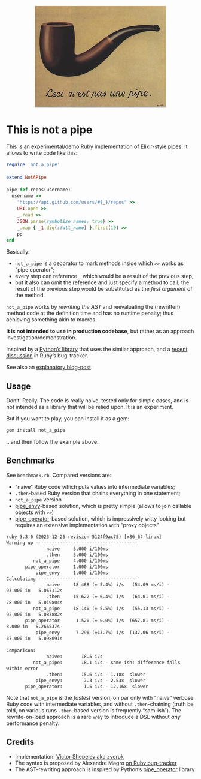 <p align="center">
  <a href="https://en.wikipedia.org/wiki/The_Treachery_of_Images"><img src="https://github.com/zverok/not_a_pipe/blob/main/img/une_pipe.jpg?raw=true"/></a>
</p>

# This is not a pipe

This is an experimental/demo Ruby implementation of Elixir-style pipes. It allows to write code like this:

```ruby
require 'not_a_pipe'

extend NotAPipe

pipe def repos(username)
  username >>
    "https://api.github.com/users/#{_}/repos" >>
    URI.open >>
    _.read >>
    JSON.parse(symbolize_names: true) >>
    _.map { _1.dig(:full_name) }.first(10) >>
    pp
end
```

Basically:
* `not_a_pipe` is a decorator to mark methods inside which `>>` works as “pipe operator”;
* every step can reference `_` which would be a result of the previous step;
* but it also can omit the reference and just specify a method to call; the result of the previous step would be substituted as the _first argument_ of the method.

`not_a_pipe` works by _rewriting the AST_ and reevaluating the (rewritten) method code at the definition time and has no runtime penalty; thus achieving something akin to macros.

**It is not intended to use in production codebase**, but rather as an approach investigation/demonstration.

Inspired by a [Python’s library](https://github.com/Jordan-Kowal/pipe-operator?tab=readme-ov-file#-elixir-like-implementation) that uses the similar approach, and a [recent discussion](https://bugs.ruby-lang.org/issues/20770#note-34) in Ruby’s bug-tracker.

See also an [explanatory blog-post](https://zverok.space/blog/2024-11-16-elixir-pipes.html).

## Usage

Don’t. Really. The code is really naive, tested only for simple cases, and is not intended as a library that will be relied upon. It is an experiment.

But if you want to play, you can install it as a gem:

```bash
gem install not_a_pipe
```

...and then follow the example above.

## Benchmarks

See `benchmark.rb`. Compared versions are:
* “naive” Ruby code which puts values into intermediate variables;
* `.then`-based Ruby version that chains everything in one statement;
* `not_a_pipe` version
* [pipe_envy](https://github.com/hopsoft/pipe_envy)-based solution, which is pretty simple (allows to join callable objects with `>>`)
* [pipe_operator](https://github.com/LendingHome/pipe_operator)-based solution, which is impressively witty looking but requires an extensive implementation with “proxy objects”

```
ruby 3.3.0 (2023-12-25 revision 5124f9ac75) [x86_64-linux]
Warming up --------------------------------------
               naive     3.000 i/100ms
               .then     3.000 i/100ms
          not_a_pipe     4.000 i/100ms
       pipe_operator     1.000 i/100ms
           pipe_envy     1.000 i/100ms
Calculating -------------------------------------
               naive     18.488 (± 5.4%) i/s   (54.09 ms/i) -     93.000 in   5.067112s
               .then     15.622 (± 6.4%) i/s   (64.01 ms/i) -     78.000 in   5.019804s
          not_a_pipe     18.140 (± 5.5%) i/s   (55.13 ms/i) -     92.000 in   5.083882s
       pipe_operator      1.520 (± 0.0%) i/s  (657.81 ms/i) -      8.000 in   5.266537s
           pipe_envy      7.296 (±13.7%) i/s  (137.06 ms/i) -     37.000 in   5.098091s

Comparison:
               naive:       18.5 i/s
          not_a_pipe:       18.1 i/s - same-ish: difference falls within error
               .then:       15.6 i/s - 1.18x  slower
           pipe_envy:        7.3 i/s - 2.53x  slower
       pipe_operator:        1.5 i/s - 12.16x  slower
```

Note that `not_a_pipe` is the _fastest_ version, on par only with “naive” verbose Ruby code with intermediate variables, and without `.then`-chaining (truth be told, on various runs `.then`-based version is frequently “sam-ish”). The rewrite-on-load approach is a rare way to introduce a DSL without _any_ performance penalty.

## Credits

* Implementation: [Victor Shepelev aka zverok](https://zverok.space)
* The syntax is proposed by Alexandre Magro [on Ruby bug-tracker](https://bugs.ruby-lang.org/issues/20770#note-34)
* The AST-rewriting approach is inspired by Python’s [pipe_operator](https://github.com/Jordan-Kowal/pipe-operator) library
